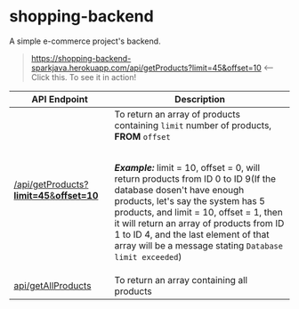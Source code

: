 # shopping-backend
A simple e-commerce project's backend.
> https://shopping-backend-sparkjava.herokuapp.com/api/getProducts?limit=45&offset=10 <-- Click this. To see it in action!

| API Endpoint | Description |
| --- | --- |
| [/api/getProducts?**limit=45**&**offset=10**](https://shopping-backend-sparkjava.herokuapp.com/api/getProducts?limit=45&offset=10) | To return an array of products containing `limit` number of products, **FROM**                `offset`<br><br> <p>__*Example:*__ limit = 10, offset = 0, will return products from ID 0 to ID 9(If the database dosen't have enough products, let's say the system has 5 products, and limit = 10, offset = 1, then it will return an array of products from ID 1 to ID 4, and the last element of that array will be a message stating <code>Database limit exceeded</code>)</p> |
| [api/getAllProducts](https://shopping-backend-sparkjava.herokuapp.com/api/getAllProducts) | To return an array containing all products |
